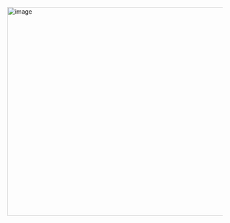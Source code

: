 <img width="1905" height="488" alt="image" src="https://github.com/user-attachments/assets/de4f3524-17a6-418b-a7f6-9a94bf256a8e" />
